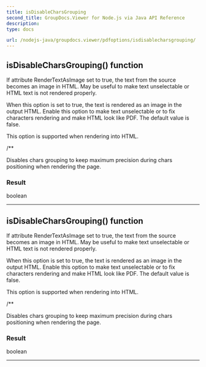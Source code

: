 ```yaml
---
title: isDisableCharsGrouping
second_title: GroupDocs.Viewer for Node.js via Java API Reference
description: 
type: docs

url: /nodejs-java/groupdocs.viewer/pdfoptions/isdisablecharsgrouping/
---
```


## isDisableCharsGrouping()  function
If attribute RenderTextAsImage set to true, the text from the source becomes an image in HTML.
 May be useful to make text unselectable
 or HTML text is not rendered properly.
 
 When this option is set to true, the text is rendered as an image in the output HTML.
 Enable this option to make text unselectable or to fix characters rendering and make HTML look like PDF.
 The default value is false.
 
 This option is supported when rendering into HTML.
 
 
 /**
 
 Disables chars grouping to keep maximum precision during chars positioning when rendering the page.
 

### Result
boolean


---


## isDisableCharsGrouping()  function
If attribute RenderTextAsImage set to true, the text from the source becomes an image in HTML.
 May be useful to make text unselectable
 or HTML text is not rendered properly.
 
 When this option is set to true, the text is rendered as an image in the output HTML.
 Enable this option to make text unselectable or to fix characters rendering and make HTML look like PDF.
 The default value is false.
 
 This option is supported when rendering into HTML.
 
 
 /**
 
 Disables chars grouping to keep maximum precision during chars positioning when rendering the page.
 

### Result
boolean


---


